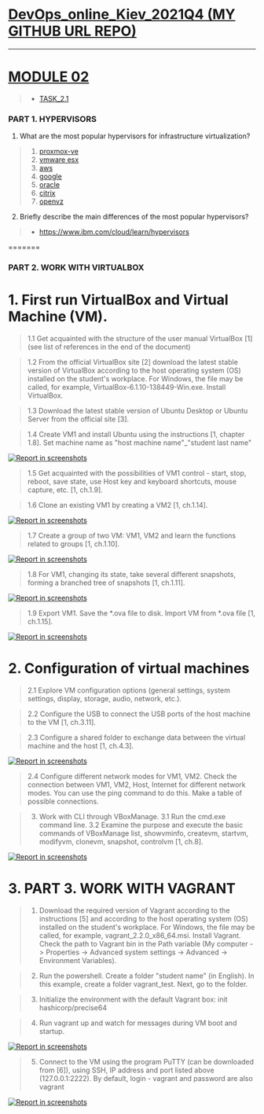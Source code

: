 
[DevOps_online_Kiev_2021Q4 (MY GITHUB URL REPO)](https://github.com/vasilkyiv/DevOps_online_Kiev_2021Q4.git)
=======================================

************************************************************************
[MODULE 02](https://github.com/vasilkyiv/DevOps_online_Kiev_2021Q4/tree/main/m2) 
===========================================================================
> - [TASK_2.1](https://github.com/vasilkyiv/DevOps_online_Kiev_2021Q4/tree/main/m2)

### PART 1. HYPERVISORS 
1. What are the most popular hypervisors for infrastructure virtualization?
> 1. [proxmox-ve](https://www.proxmox.com/en/proxmox-ve)
> 2. [vmware esx](https://docs.vmware.com/en/vCenter-Converter-Standalone/6.2/com.vmware.convsa.guide/GUID-668740BF-2161-4EF4-870B-B014FCA660BA.html)
> 3. [aws](https://aws.amazon.com/)
> 4. [google](https://cloud.google.com/compute)
> 5. [oracle](https://datastore.net.ua/servisy/it-infrastruktura-v-hmari/?gclid=CjwKCAiA1aiMBhAUEiwACw25MfxsM2fPbCaHp7GZHUdND6_v0Y4rXQCCBW8dq1ATuDsQ0CgqHrgpbRoCIhEQAvD_BwE)
> 6. [citrix](https://www.citrix.com/solutions/vdi-and-daas/what-is-vdi-virtual-desktop-infrastructure.html)
> 6. [openvz](https://openvz.org/)

2. Briefly describe the main differences of the most popular hypervisors?
> - https://www.ibm.com/cloud/learn/hypervisors


 
=======
### PART 2. WORK WITH VIRTUALBOX ###

 # 1. First run VirtualBox and Virtual Machine (VM).
> 1.1 Get acquainted with the structure of the user manual VirtualBox [1] (see list of references in the end of the document)

> 1.2 From the official VirtualBox site [2] download the latest stable version of VirtualBox according to the host operating system (OS) installed on the student's workplace. For Windows, the file may be called, for example, VirtualBox-6.1.10-138449-Win.exe. Install VirtualBox.

> 1.3 Download the latest stable version of Ubuntu Desktop or Ubuntu Server from the official site [3].

> 1.4 Create VM1 and install Ubuntu using the instructions [1, chapter 1.8]. Set machine name as "host machine name"_"student last name"

[![*Report in screenshots*](shreenshot/1.png?raw=true)](https://github.com/vasilkyiv/DevOps_online_Kiev_2021Q4/tree/main/m2/task2.1/shreenshot/1.png)

> 1.5 Get acquainted with the possibilities of VM1 control - start, stop, reboot, save state, use Host key and keyboard shortcuts, mouse capture, etc. [1, ch.1.9].

> 1.6 Clone an existing VM1 by creating a VM2 [1, ch.1.14].

[![*Report in screenshots*](shreenshot/2.png?raw=true)](https://github.com/vasilkyiv/DevOps_online_Kiev_2021Q4/tree/main/m2/task2.1/shreenshot/2.png)

> 1.7 Create a group of two VM: VM1, VM2 and learn the functions related to groups [1, ch.1.10].

[![*Report in screenshots*](shreenshot/3.png?raw=true)](https://github.com/vasilkyiv/DevOps_online_Kiev_2021Q4/tree/main/m2/task2.1/shreenshot/3.png)

> 1.8 For VM1, changing its state, take several different snapshots, forming a branched tree of snapshots [1, ch.1.11].

[![*Report in screenshots*](shreenshot/5.png?raw=true)](https://github.com/vasilkyiv/DevOps_online_Kiev_2021Q4/tree/main/m2/task2.1/shreenshot/5.png)

> 1.9 Export VM1. Save the *.ova file to disk. Import VM from *.ova file [1, ch.1.15].

[![*Report in screenshots*](shreenshot/6.png?raw=true)](https://github.com/vasilkyiv/DevOps_online_Kiev_2021Q4/tree/main/m2/task2.1/shreenshot/6.png)

# 2. Configuration of virtual machines
> 2.1 Explore VM configuration options (general settings, system settings, display, storage, audio, network, etc.).

> 2.2 Configure the USB to connect the USB ports of the host machine to the VM [1, ch.3.11].

> 2.3 Configure a shared folder to exchange data between the virtual machine and the host [1, ch.4.3].

[![*Report in screenshots*](shreenshot/11.png?raw=true)](https://github.com/vasilkyiv/DevOps_online_Kiev_2021Q4/tree/main/m2/task2.1/shreenshot/11.png)

> 2.4 Configure different network modes for VM1, VM2. Check the connection between VM1, VM2, Host, Internet for different network modes. You can use the ping command to do this. Make a table of possible connections.

> 3. Work with CLI through VBoxManage.
> 3.1 Run the cmd.exe command line.
> 3.2 Examine the purpose and execute the basic commands of VBoxManage list, showvminfo, createvm, startvm, modifyvm, clonevm, snapshot, controlvm [1, ch.8].

[![*Report in screenshots*](shreenshot/7.png?raw=true)](https://github.com/vasilkyiv/DevOps_online_Kiev_2021Q4/tree/main/m2/task2.1/shreenshot/7.png)

# 3. PART 3. WORK WITH VAGRANT

> 1. Download the required version of Vagrant according to the instructions [5] and according to the host operating system (OS) installed on the student's workplace. For Windows, the file may be called, for example, vagrant_2.2.0_x86_64.msi. Install Vagrant. Check the path to Vagrant bin in the Path variable (My computer -> Properties -> Advanced system settings -> Advanced -> Environment Variables).

> 2. Run the powershell. Create a folder "student name" (in English). In this example, create a folder vagrant_test. Next, go to the folder.

> 3. Initialize the environment with the default Vagrant box: init hashicorp/precise64

> 4. Run vagrant up and watch for messages during VM boot and startup.

[![*Report in screenshots*](shreenshot/8.png?raw=true)](https://github.com/vasilkyiv/DevOps_online_Kiev_2021Q4/tree/main/m2/task2.1/shreenshot/8.png)

> 5. Connect to the VM using the program PuTTY (can be downloaded from [6]), using SSH, IP address and port listed above (127.0.0.1:2222). By default, login - vagrant and password are also vagrant

[![*Report in screenshots*](shreenshot/9.png?raw=true)](https://github.com/vasilkyiv/DevOps_online_Kiev_2021Q4/tree/main/m2/task2.1/shreenshot/9.png)